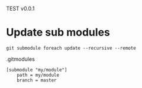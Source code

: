 TEST v0.0.1

# Update sub modules
```
git submodule foreach update --recursive --remote
```

.gitmodules
```
[submodule "my/module"]
	path = my/module
	branch = master
```
